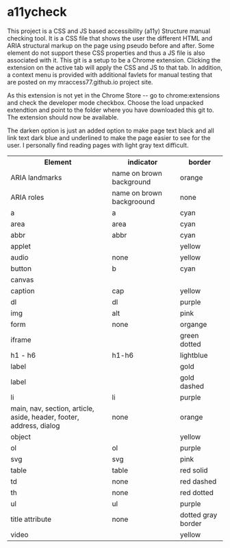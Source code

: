 # a11ycheck
This project is a CSS and JS based accessibility (a11y) Structure manual checking tool.  It is a CSS file that shows the user the different HTML and ARIA structural markup on the page using pseudo before and after.  Some element do not support these CSS properties and thus a JS file is also associated with it.  This git is a setup to be a Chrome extension.  Clicking the extension on the active tab will apply the CSS and JS to that tab.  In addition, a context menu is provided with additional favlets for manual testing that are posted on my mraccess77.github.io project site.

As this extension is not yet in the Chrome Store -- go to chrome:extensions and check the developer mode checkbox.  Choose the load unpacked extendtion and point to the folder where you have downloaded this git to.  The extension should now be available.

The darken option is just an added option to make page text black and all link text dark blue and underlined to make the page easier to see for the user.  I personally find reading pages with light gray text difficult.

<table>
<tr>
  <th>Element</th> 
  <th>indicator</th>
  <th>border</th>
</tr>
<tr>
  <td>ARIA landmarks</td>
  <td>name on brown background</td>
  <td>orange</td>
</tr>
<tr>
  <td>ARIA roles</td>
  <td>name on brown backgroound</td>
  <td>none</td>
</tr>
<tr>
  <td>a</td>
  <td>a</td>
  <td>cyan</td>
</tr>
<tr>
  <td>area</td>
  <td>area</td>
  <td>cyan</td>
</tr>
<tr>
  <td>abbr</td>
  <td>abbr</td>
  <td>cyan</td>
</tr>
<tr>
  <td>applet</td>
  <td></td>
  <td>yellow</td>
</tr>
<tr>
  <td>audio</td>
  <td>none</td>
  <td>yellow</td>
</tr>
<tr>
  <td>button</td>
  <td>b</td>
  <td>cyan</td>
</tr>
<tr>
  <td>canvas</td>
  <td></td>
  <td><dashed pink/td>
</tr>
<tr>
  <td>caption</td>
  <td>cap</td>
  <td>yellow</td>
</tr>
<tr>
  <td>dl</td>
  <td>dl</td>
  <td>purple</td>
</tr>
<tr>
  <td>img</td>
  <td>alt</td>
  <td>pink</td>
</tr>
<tr>
  <td>form</td>
  <td>none</td>
  <td>organge</td>
</tr>
<tr>
  <td>iframe</td>
  <td></td>
  <Td>green dotted</td>
</tr>
<tr>
  <td>h1 - h6</td>
  <td>h1-h6</td>
  <td>lightblue</td>
</tr>
<tr>
  <td>label</td>
  <Td></td>
  <td>gold</td>
</tr>
<tr>
  <td>label</td>
  <Td></td>
  <td>gold dashed</td>
</tr>
<tr>
  <td>li</td>
  <td>li</td>
  <td>purple</td>
</tr>
<tr>
  <td>main, nav, section, article, aside, header, footer, address, dialog</td>
  <td>none</td>
  <td>orange</td>
</tr>
<tr>
  <td>object</td>
  <td></td>
  <td>yellow</td>
</tr>
<tr>
  <td>ol</td>
  <td>ol</td>
  <Td>purple</td>
</tr>
<tr>
  <td>svg</td>
  <td>svg</td>
  <td>pink</td>
</tr>
<tr>
  <td>table</td>
  <td>table</td>
  <td>red solid</td>
</tr>
<tr>
  <td>td</td>
  <td>none</td>
  <td>red dashed</td>
</tr>
<tr>
  <td>th</td>
  <td>none</td>
  <td>red dotted</td>
</tr>
<tr>
  <td>ul</td>
  <td>ul</td>
  <Td>purple</td>
</tr>
<Tr>
  <td>title attribute</td>
  <td>none</td>
  <td>dotted gray border</td>
</tr>
  <Td>video</td>
  <td></td>
  <td>yellow</td>
</tr>  
</table>


